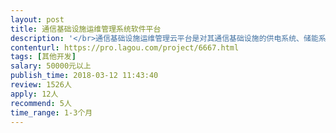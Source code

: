 ```yaml
---                
layout: post       
title: 通信基础设施运维管理系统软件平台           
description: '</br>通信基础设施运维管理云平台是对其通信基础设施的供电系统、储能系统、机柜系统等子系统进行统一的数据监测和分析控制；</br></br>此平台可以为用户提供功能实用、操作简便的运维管理平台工具，达到用户对通信基础设施精细化运维管理的目的， 从而保障通信基础设施的安全运行。</br></br>候选人需要提供通信基础设施运维管理云平台的设计、开发、测试、部署以及交付全流程的软件服务。</br></br>预计需要UI一人，前端开发一人，后端开发java两人，最好熟悉通信原理及协议的。</br>'     
contenturl: https://pro.lagou.com/project/6667.html      
tags: [其他开发]            
salary: 50000元以上          
publish_time: 2018-03-12 11:43:40         
review: 1526人                   
apply: 12人                   
recommend: 5人                   
time_range: 1-3个月              
---                 
```


